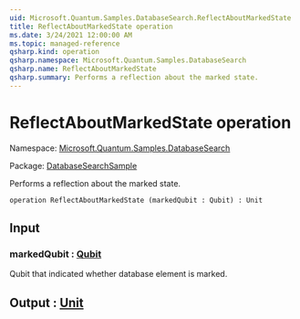 ```yaml
---
uid: Microsoft.Quantum.Samples.DatabaseSearch.ReflectAboutMarkedState
title: ReflectAboutMarkedState operation
ms.date: 3/24/2021 12:00:00 AM
ms.topic: managed-reference
qsharp.kind: operation
qsharp.namespace: Microsoft.Quantum.Samples.DatabaseSearch
qsharp.name: ReflectAboutMarkedState
qsharp.summary: Performs a reflection about the marked state.
---
```


# ReflectAboutMarkedState operation

Namespace: [Microsoft.Quantum.Samples.DatabaseSearch](xref:Microsoft.Quantum.Samples.DatabaseSearch)

Package: [DatabaseSearchSample](https://nuget.org/packages/DatabaseSearchSample)


Performs a reflection about the marked state.

```qsharp
operation ReflectAboutMarkedState (markedQubit : Qubit) : Unit
```


## Input

### markedQubit : [Qubit](xref:microsoft.quantum.lang-ref.qubit)

Qubit that indicated whether database element is marked.



## Output : [Unit](xref:microsoft.quantum.lang-ref.unit)

